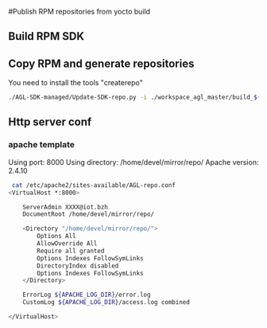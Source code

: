 #Publish RPM repositories from yocto build

## Build RPM SDK

## Copy RPM and generate repositories

You need to install the tools "createrepo"

```bash
./AGL-SDK-managed/Update-SDK-repo.py -i ./workspace_agl_master/build_${machine}/tmp/deploy/rpm/ -o ./repo/repo/ -r ${machine}
```

## Http server conf

### apache template


Using port: 8000
Using directory: /home/devel/mirror/repo/
Apache version: 2.4.10

```bash
 cat /etc/apache2/sites-available/AGL-repo.conf 
<VirtualHost *:8000>

    ServerAdmin XXXX@iot.bzh
    DocumentRoot /home/devel/mirror/repo/

    <Directory "/home/devel/mirror/repo/">
        Options All
        AllowOverride All
        Require all granted
        Options Indexes FollowSymLinks
        DirectoryIndex disabled
        Options Indexes FollowSymLinks
    </Directory>

    ErrorLog ${APACHE_LOG_DIR}/error.log
    CustomLog ${APACHE_LOG_DIR}/access.log combined

</VirtualHost>
```

